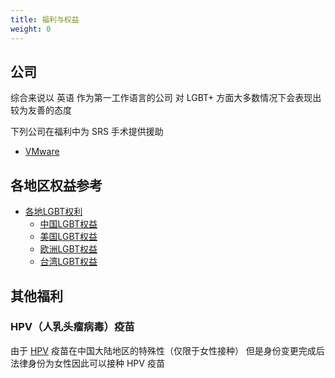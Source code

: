 ```yaml
---
title: 福利与权益
weight: 0
---
```


## 公司

综合来说以 英语 作为第一工作语言的公司
对 LGBT+ 方面大多数情况下会表现出较为友善的态度

下列公司在福利中为 SRS 手术提供援助

- [VMware](https://benefits.vmware.com/zh-CN/health-plans/medical/)

## 各地区权益参考

- [各地LGBT权利](https://zh.wikipedia.org/zh-cn/各地LGBT权利)
  - [中国LGBT权益](https://zh.wikipedia.org/zh-cn/中国LGBT权益)
  - [美国LGBT权益](https://zh.wikipedia.org/zh-cn/美国LGBT权益)
  - [欧洲LGBT权益](https://zh.wikipedia.org/zh-cn/欧洲LGBT权益)
  - [台湾LGBT权益](https://zh.wikipedia.org/zh-cn/台湾LGBT权益)

## 其他福利

### HPV（人乳头瘤病毒）疫苗

由于 [HPV](https://zh.wikipedia.org/zh-cn/HPV) 疫苗在中国大陆地区的特殊性（仅限于女性接种）
但是身份变更完成后法律身份为女性因此可以接种 HPV 疫苗
